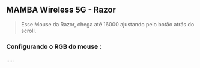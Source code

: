 ## MAMBA Wireless 5G - Razor

>Esse Mouse da Razor, chega até 16000 ajustando pelo botão atrás do scroll.

### Configurando o RGB do mouse :

.....